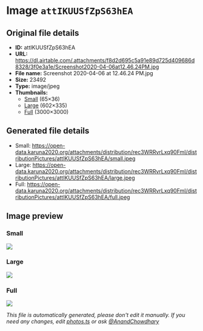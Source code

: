 # Image `attIKUUSfZpS63hEA`

## Original file details

- **ID:** attIKUUSfZpS63hEA
- **URL:** https://dl.airtable.com/.attachments/f8d2d695c5a91e89d725d409686d8328/3f0e3a1e/Screenshot2020-04-06at12.46.24PM.jpg
- **File name:** Screenshot 2020-04-06 at 12.46.24 PM.jpg
- **Size:** 23492
- **Type:** image/jpeg
- **Thumbnails:**
  - [Small](https://dl.airtable.com/.attachmentThumbnails/a95ac8c23ac80b1dd3fb7e5685545671/fe2f5851) (65×36)
  - [Large](https://dl.airtable.com/.attachmentThumbnails/9a345e54d3e14dfb2a13655aef10e4a9/79e4af85) (602×335)
  - [Full](https://dl.airtable.com/.attachmentThumbnails/b0c8bf4655b39579ed2505f77b49dc08/b68c6c18) (3000×3000)

## Generated file details

- Small: https://open-data.karuna2020.org/attachments/distribution/rec3WRRvrLxq90FmI/distributionPictures/attIKUUSfZpS63hEA/small.jpeg
- Large: https://open-data.karuna2020.org/attachments/distribution/rec3WRRvrLxq90FmI/distributionPictures/attIKUUSfZpS63hEA/large.jpeg
- Full: https://open-data.karuna2020.org/attachments/distribution/rec3WRRvrLxq90FmI/distributionPictures/attIKUUSfZpS63hEA/full.jpeg

## Image preview

### Small

![](https://open-data.karuna2020.org/attachments/distribution/rec3WRRvrLxq90FmI/distributionPictures/attIKUUSfZpS63hEA/small.jpeg)

### Large

![](https://open-data.karuna2020.org/attachments/distribution/rec3WRRvrLxq90FmI/distributionPictures/attIKUUSfZpS63hEA/large.jpeg)

### Full

![](https://open-data.karuna2020.org/attachments/distribution/rec3WRRvrLxq90FmI/distributionPictures/attIKUUSfZpS63hEA/full.jpeg)

_This file is automatically generated, please don't edit it manually. If you need any changes, edit [photos.ts](/photos.ts) or ask [@AnandChowdhary](https://github.com/AnandChowdhary)_
